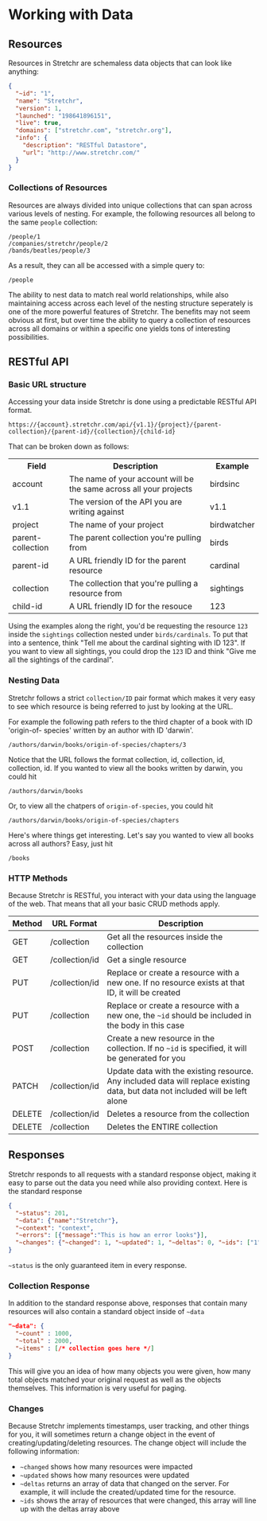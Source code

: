 # Working with Data

## Resources
Resources in Stretchr are schemaless data objects that can look like anything:

```json
{
  "~id": "1",
  "name": "Stretchr",
  "version": 1,
  "launched": "198641896151",
  "live": true,
  "domains": ["stretchr.com", "stretchr.org"],
  "info": {
    "description": "RESTful Datastore",
    "url": "http://www.stretchr.com/"
  }
}
```

### Collections of Resources
Resources are always divided into unique collections that can span across various levels of nesting.  For example, the following resources all belong to the same `people` collection:
```
/people/1
/companies/stretchr/people/2
/bands/beatles/people/3
```
As a result, they can all be accessed with a simple query to:
```
/people
```

The ability to nest data to match real world relationships, while also maintaining access across each level of the nesting structure seperately is one of the more powerful features of Stretchr.  The benefits may not seem obvious at first, but over time the ability to query a collection of resources across all domains or within a specific one yields tons of interesting possibilities.

## RESTful API

### Basic URL structure
Accessing your data inside Stretchr is done using a predictable RESTful API format.

```
https://{account}.stretchr.com/api/{v1.1}/{project}/{parent-collection}/{parent-id}/{collection}/{child-id}
```
That can be broken down as follows:

<table>
	<tr><th>Field</th><th>Description</th><th>Example</th></tr></tr>
	<tr><td>account </td><td> The name of your account will be the same across all your projects </td><td> birdsinc</td></tr>
	<tr><td>v1.1 </td><td> The version of the API you are writing against </td><td> v1.1</td></tr>
  <tr><td>project </td><td> The name of your project </td><td> birdwatcher</td></tr>
	<tr><td>parent-collection </td><td> The parent collection you're pulling from </td><td> birds</td></tr>
	<tr><td>parent-id </td><td> A URL friendly ID for the parent resource </td><td> cardinal</td></tr>
	<tr><td>collection </td><td> The collection that you're pulling a resource from </td><td> sightings</td></tr>
	<tr><td>child-id </td><td> A URL friendly ID for the resouce </td><td>123</td></tr>
</table>

Using the examples along the right, you'd be requesting the resource `123` inside the `sightings` collection nested under `birds/cardinals`.  To put that into a sentence, think "Tell me about the cardinal sighting with ID 123".  If you want to view all sightings, you could drop the `123` ID and think "Give me all the sightings of the cardinal".

### Nesting Data
Stretchr follows a strict `collection/ID` pair format which makes it very easy to see which resource is being referred to just by looking at the URL.

For example the following path refers to the third chapter of a book with ID 'origin-of- species' written by an author with ID 'darwin'.
```
/authors/darwin/books/origin-of-species/chapters/3
```
Notice that the URL follows the format collection, id, collection, id, collection, id.  If you wanted to view all the books written by darwin, you could hit
```
/authors/darwin/books
```
Or, to view all the chatpers of `origin-of-species`, you could hit
```
/authors/darwin/books/origin-of-species/chapters
```

Here's where things get interesting.  Let's say you wanted to view all books across all authors?  Easy, just hit
```
/books
```

### HTTP Methods
Because Stretchr is RESTful, you interact with your data using the language of the web.  That means that all your basic CRUD methods apply.

| Method | URL Format | Description |
|---|---|---|
| GET | /collection | Get all the resources inside the collection |
| GET | /collection/id | Get a single resource |
| PUT | /collection/id | Replace or create a resource with a new one.  If no resource exists at that ID, it will be created |
| PUT | /collection | Replace or create a resource with a new one, the `~id` should be included in the body in this case |
| POST | /collection | Create a new resource in the collection.  If no `~id` is specified, it will be generated for you |
| PATCH | /collection/id | Update data with the existing resource.  Any included data will replace existing data, but data not included will be left alone |
| DELETE | /collection/id | Deletes a resource from the collection |
| DELETE | /collection | Deletes the ENTIRE collection |


## Responses
Stretchr responds to all requests with a standard response object, making it easy to parse out the data you need while also providing context.  Here is the standard response

```json
{
  "~status": 201,
  "~data": {"name":"Stretchr"},
  "~context": "context",
  "~errors": [{"message":"This is how an error looks"}],
  "~changes": {"~changed": 1, "~updated": 1, "~deltas": 0, "~ids": ["1", "2", "3"]}
}
```
`~status` is the only guaranteed item in every response.

### Collection Response
In addition to the standard response above, responses that contain many resources will also contain a standard object inside of `~data`
```json
"~data": {
  "~count" : 1000,
  "~total" : 2000,
  "~items" : [/* collection goes here */]
}
```
This will give you an idea of how many objects you were given, how many total objects matched your original request as well as the objects themselves.  This information is very useful for paging.

### Changes
Because Stretchr implements timestamps, user tracking, and other things for you, it will sometimes return a change object in the event of creating/updating/deleting resources.  The change object will include the following information:

 * `~changed` shows how many resources were impacted
 * `~updated` shows how many resources were updated
 * `~deltas` returns an array of data that changed on the server.  For example, it will include the created/updated time for the resource.
 * `~ids` shows the array of resources that were changed, this array will line up with the deltas array above
